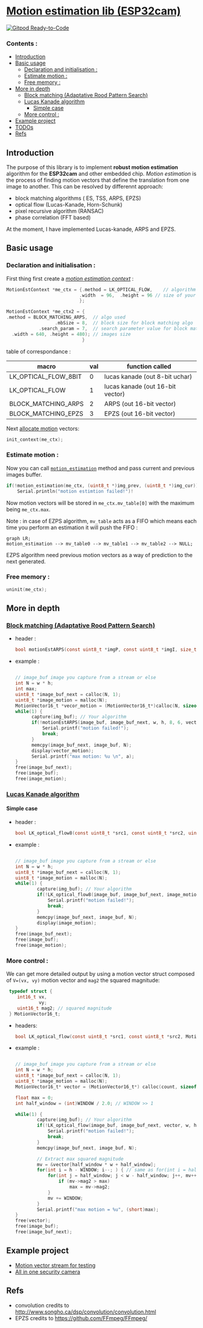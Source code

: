 # [Motion estimation lib (ESP32cam)](https://thomas-pegot.github.io/esp32-motion)
[![Gitpod Ready-to-Code](https://img.shields.io/badge/Gitpod-Ready--to--Code-blue?logo=gitpod)](https://gitpod.io/#https://github.com/thomas-pegot/camera_web_server)
<H3>Contents :</H3>

- [Introduction](#introduction)
- [Basic usage](#basic-usage)
  - [Declaration and initialisation :](#declaration-and-initialisation-)
  - [Estimate motion :](#estimate-motion-)
  - [Free memory :](#free-memory-)
- [More in depth](#more-in-depth)
  - [Block matching (Adaptative Rood Pattern Search)](#block-matching-adaptative-rood-pattern-search)
  - [Lucas Kanade algorithm](#lucas-kanade-algorithm)
    - [Simple case](#simple-case)
  - [More control :](#more-control-)
- [Example project](#example-project)
- [TODOs](#todos)
- [Refs](#refs)


## Introduction

The purpose of this library is to implement **robust motion estimation** algorithm for the **ESP32cam** and other embedded chip.
_Motion estimation_ is the process of finding motion vectors that define the translation from one image to another. This can be resolved by differennt approach:

 - block matching algorithms ( ES, TSS, ARPS, EPZS)
 - optical flow (Lucas-Kanade, Horn-Schunk)
 - pixel recursive algorithm (RANSAC)
 - phase correlation (FFT based)

At the moment, I have implemented Lucas-kanade, ARPS and EPZS.


## Basic usage

### Declaration and initialisation :

First thing first create a [_motion estimation context_](https://thomas-pegot.github.io/esp32-motion/struct_motion_est_context.html) :

```c
MotionEstContext *me_ctx = {.method = LK_OPTICAL_FLOW,    // algorithm used
                           .width  = 96,  .height = 96 // size of your image
                           };

MotionEstContext *me_ctx2 = {
.method = BLOCK_MATCHING_ARPS,  // algo used 
                  .mbSize = 8,  // block size for block matching algo
            .search_param = 7,  // search parameter value for block matching algo
  .width = 640, .height = 480); // images size
                            }
```

table of correspondance :

| macro  | val  |  function called  |
|---|---|---|
|LK_OPTICAL_FLOW_8BIT| 0 |lucas kanade (out 8-bit uchar)|
|LK_OPTICAL_FLOW | 1 | lucas kanade (out 16-bit vector)|
|BLOCK_MATCHING_ARPS| 2 | ARPS (out 16-bit vector)|
|BLOCK_MATCHING_EPZS| 3 | EPZS (out 16-bit vector)|

Next 
<a href="https://thomas-pegot.github.io/esp32-motion/motion_8h.html#a307035191f24ff24a02add340d8b4efa">allocate motion</a> vectors:
```c
init_context(me_ctx);
```

  
### Estimate motion :

Now you can call [`motion_estimation`](https://thomas-pegot.github.io/esp32-motion/motion_8c.html#a8ba35bcbf89a11452927cc1ce2710edd) method and pass current and previous images buffer.

```c
if(!motion_estimation(me_ctx, (uint8_t *)img_prev, (uint8_t *)img_cur))
    Serial.println("motion estimtion failed!")!
```

Now motion vectors will be stored in `me_ctx.mv_table[0]` with the maximum being `me_ctx.max`.

Note : in case of EZPS algorithm, `mv_table` acts as a FIFO which means each time you perform an estimation it will push the FIFO :
```mermaid
graph LR;
motion_estimation --> mv_table0 --> mv_table1 --> mv_table2 --> NULL;

```

EZPS algorithm need previous motion vectors as a way of prediction to the next generated.


### Free memory :

```c
uninit(me_ctx);
```


## More in depth 

### <a href="https://thomas-pegot.github.io/esp32-motion/block__matching_8c.html#a58f37a2a134b9ff537305104c3f15495"> Block matching (Adaptative Rood Pattern Search) </a>

 - header :
    ```c
    bool motionEstARPS(const uint8_t *imgP, const uint8_t *imgI, size_t w, size_t h, size_t mbSize, int p, MotionVector16_t *MotionVect, int zmp_T, int *max_mag2)
    ```

 - example :
      ```c
      
    // image_buf image you capture from a stream or else
    int N = w * h;
    int max;
    uint8_t *image_buf_next = calloc(N, 1); 
    uint8_t *image_motion = malloc(N); 
    MotionVector16_t *vecor_motion = (MotionVector16_t*)calloc(N, sizeof(MotionVector16_t));
    while(1) {
            capture(img_buf); // Your algorithm
            if(!motionEstARPS(image_buf, image_buf_next, w, h, 8, 6, vector_motion, 256, &max)) {
                Serial.printf("motion failed!");
                break;
            }
            memcpy(image_buf_next, image_buf, N);
            display(vector_motion);
            Serial.printf("max motion: %u \n", a);
    }
    free(image_buf_next);
    free(image_buf);
    free(image_motion);
    ```



### [Lucas Kanade algorithm](https://thomas-pegot.github.io/esp32-motion/lucas__kanade__opitcal__flow_8c.html#a22663424a50db0dd70de24dd8b176f39)

#### Simple case

 - header :
    ```c
    bool LK_optical_flow8(const uint8_t *src1, const uint8_t *src2, uint8_t *V, int w, int h);
    ```
   
 - example : 

    ```c
    
    // image_buf image you capture from a stream or else
    int N = w * h;
    uint8_t *image_buf_next = calloc(N, 1); 
    uint8_t *image_motion = malloc(N); 
    while(1) {
            capture(img_buf); // Your algorithm
            if(!LK_optical_flow8(image_buf, image_buf_next, image_motion, w, h)) {
                Serial.printf("motion failed!");
                break;
            }
            memcpy(image_buf_next, image_buf, N);
            display(image_motion);
    }
    free(image_buf_next);
    free(image_buf);
    free(image_motion);
    ```

### More control :

We can get more detailed output by using a motion vector struct composed of `V=(vx, vy)` motion vector and `mag2` the squared magnitude:

  ```c
   typedef struct {
      int16_t vx,
              vy;
      uint16_t mag2; // squared magnitude
   } MotionVector16_t;
  ```
  - headers:
    ```c
    bool LK_optical_flow(const uint8_t *src1, const uint8_t *src2, MotionVector16_t *v, int w, int h);
    ```
  - example :

    ```c
    
    // image_buf image you capture from a stream or else
    int N = w * h;
    uint8_t *image_buf_next = calloc(N, 1); 
    uint8_t *image_motion = malloc(N); 
    MotionVector16_t* vector = (MotionVector16_t*) calloc(count, sizeof(MotionVector16_t));

    float max = 0;
    int half_window = (int)WINDOW / 2.0; // WINDOW >> 1

    while(1) {
            capture(img_buf); // Your algorithm
            if(!LK_optical_flow(image_buf, image_buf_next, vector, w, h)) {
                Serial.printf("motion failed!");
                break;
            }
            memcpy(image_buf_next, image_buf, N);

            // Extract max squared magnitude
            mv = &vector[half_window * w + half_window];
            for(int i = h - WINDOW; i--; ) { // same as for(int i = half_window; i < h - half_window; i++) but faster
                for(int j = half_window; j < w - half_window; j++, mv++) {
                    if (mv->mag2 > max)  
                        max = mv->mag2;
                }
                mv += WINDOW;
            }
            Serial.printf("max motion = %u", (short)max);
    }
    free(vector);
    free(image_buf);
    free(image_buf_next);
    ```
## Example project

 - [ Motion vector stream for testing](https://github.com/thomas-pegot/camera_web_server)
 - [ All in one security camera ](https://github.com/thomas-pegot/ESP32-CAM_Motion)


## Refs
  - convolution credits to  http://www.songho.ca/dsp/convolution/convolution.html
  - EPZS credits to https://github.com/FFmpeg/FFmpeg/
